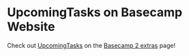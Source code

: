 # UpcomingTasks on Basecamp Website

Check out [UpcomingTasks](http://upcomingtasks.com) on the [Basecamp 2 extras](https://basecamp.com/2/extras) page!</p>
